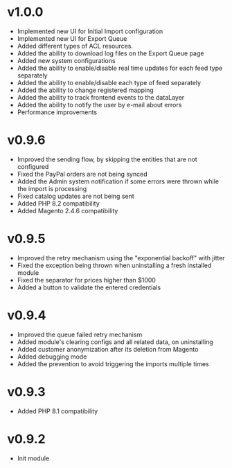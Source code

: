 # v1.0.0

- Implemented new UI for Initial Import configuration
- Implemented new UI for Export Queue
- Added different types of ACL resources.
- Added the ability to download log files on the Export Queue page
- Added new system configurations
- Added the ability to enable/disable real time updates for each feed type separately
- Added the ability to enable/disable each type of feed separately
- Added the ability to change registered mapping
- Added the ability to track frontend events to the dataLayer
- Added the ability to notify the user by e-mail about errors
- Performance improvements

# v0.9.6

- Improved the sending flow, by skipping the entities that are not configured
- Fixed the PayPal orders are not being synced
- Added the Admin system notification if some errors were thrown while the import is processing
- Fixed catalog updates are not being sent
- Added PHP 8.2 compatibility
- Added Magento 2.4.6 compatibility

# v0.9.5

- Improved the retry mechanism using the "exponential backoff" with jitter
- Fixed the exception being thrown when uninstalling a fresh installed module
- Fixed the separator for prices higher than $1000
- Added a button to validate the entered credentials

# v0.9.4

- Improved the queue failed retry mechanism
- Added module's clearing configs and all related data, on uninstalling
- Added customer anonymization after its deletion from Magento
- Added debugging mode
- Added the prevention to avoid triggering the imports multiple times

# v0.9.3

- Added PHP 8.1 compatibility

# v0.9.2

- Init module
